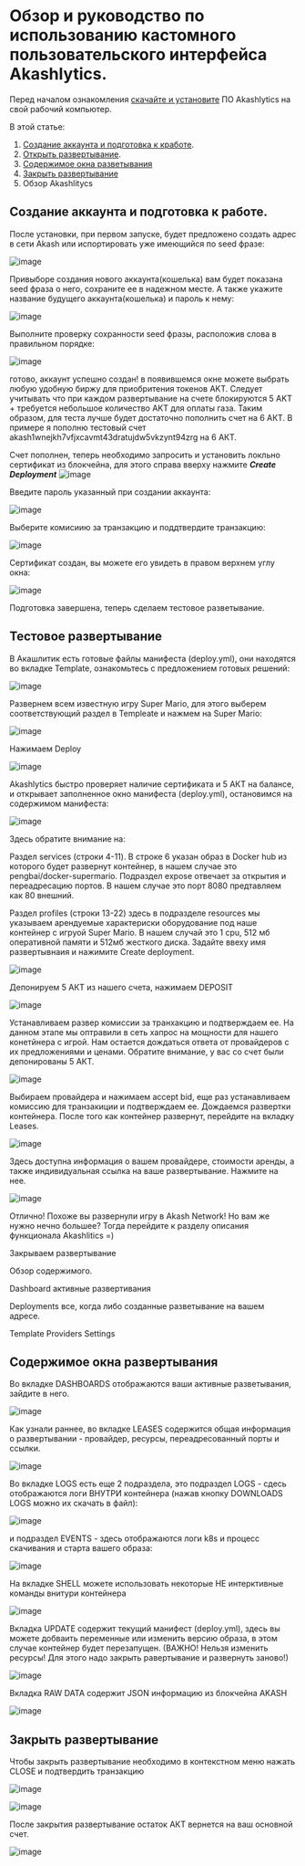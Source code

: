 # Обзор и руководство по использованию кастомного пользовательского интерфейса Akashlytics.

Перед началом ознакомления [скачайте и установите](https://akashlytics.com/deploy) ПО Akashlytics на свой рабочий компьютер.

В этой статье:
1. [Создание аккаунта и подготовка к кработе](https://github.com/Dimokus88/guides/blob/main/Akashlytics/RU-guide.md#%D1%81%D0%BE%D0%B7%D0%B4%D0%B0%D0%BD%D0%B8%D0%B5-%D0%B0%D0%BA%D0%BA%D0%B0%D1%83%D0%BD%D1%82%D0%B0-%D0%B8-%D0%BF%D0%BE%D0%B4%D0%B3%D0%BE%D1%82%D0%BE%D0%B2%D0%BA%D0%B0-%D0%BA-%D1%80%D0%B0%D0%B1%D0%BE%D1%82%D0%B5).
2. [Открыть развертывание](https://github.com/Dimokus88/guides/blob/main/Akashlytics/RU-guide.md#%D1%82%D0%B5%D1%81%D1%82%D0%BE%D0%B2%D0%BE%D0%B5-%D1%80%D0%B0%D0%B7%D0%B2%D0%B5%D1%80%D1%82%D1%8B%D0%B2%D0%B0%D0%BD%D0%B8%D0%B5).
3. [Содержимое окна разветывания](https://github.com/Dimokus88/guides/blob/main/Akashlytics/RU-guide.md#%D1%81%D0%BE%D0%B4%D0%B5%D1%80%D0%B6%D0%B8%D0%BC%D0%BE%D0%B5-%D0%BE%D0%BA%D0%BD%D0%B0-%D1%80%D0%B0%D0%B7%D0%B2%D0%B5%D1%80%D1%82%D1%8B%D0%B2%D0%B0%D0%BD%D0%B8%D1%8F)
4. [Закрыть развертывание](https://github.com/Dimokus88/guides/blob/main/Akashlytics/RU-guide.md#%D0%B7%D0%B0%D0%BA%D1%80%D1%8B%D1%82%D1%8C-%D1%80%D0%B0%D0%B7%D0%B2%D0%B5%D1%80%D1%82%D1%8B%D0%B2%D0%B0%D0%BD%D0%B8%D0%B5)
5. Обзор Akashlitycs

## Создание аккаунта и подготовка к работе.
После установки, при первом запуске, будет предложено создать адрес в сети Akash или испортировать уже имеющийся по seed фразе:

![image](https://user-images.githubusercontent.com/23629420/179983489-a8b76248-edea-4356-8e87-3ec2761ae8b8.png)

Привыборе создания нового аккаунта(кошелька) вам будет показана seed фраза о него, сохраните ее в надежном месте. А также укажите название будущего аккаунта(кошелька) и пароль к нему:

![image](https://user-images.githubusercontent.com/23629420/179984081-47586ff3-76bb-4951-9c44-50e68e95fac9.png)

Выполните проверку сохранности seed фразы, расположив слова в правильном порядке:

![image](https://user-images.githubusercontent.com/23629420/179984518-4d68dba5-2914-40e5-a8d1-8c193c7db6f3.png)

готово, аккаунт успешно создан!
в появившемся окне можете выбрать любую удобную биржу для приобритения токенов AKT. Следует учитывать что при каждом развертывание на счете блокируются 5 AKT + требуется небольшое количество AKT для оплаты газа. Таким образом, для теста лучше будет достаточно пополнить счет на 6 АКТ. В примере я пополню тестовый счет akash1wnejkh7vfjxcavmt43dratujdw5vkzynt94zrg на 6 АКТ.

Счет пополнен, теперь необходимо запросить и установить локльно сертификат из блокчейна, для этого справа вверху нажмите ***Create Deployment***
![image](https://user-images.githubusercontent.com/23629420/179985902-ac2a82cd-522c-4a24-b1d6-6f5c16f24fbe.png)

Введите пароль указанный при создании аккаунта:

![image](https://user-images.githubusercontent.com/23629420/179986384-90fc70fe-3c6e-4a71-8592-ccd2d04dcb7c.png)

Выберите комисиию за транзакцию и поддтвердите транзакцию:

![image](https://user-images.githubusercontent.com/23629420/179986643-a41816cc-5338-4036-8fa6-b4a2ceabdf54.png)

Сертификат создан, вы можете его увидеть в правом верхнем углу окна:

![image](https://user-images.githubusercontent.com/23629420/179986849-36066744-450f-440a-a392-542afcc3b883.png)

Подготовка завершена, теперь сделаем тестовое разветывание.

## Тестовое развертывание

В Акашлитик есть готовые файлы манифеста (deploy.yml), они находятся во вкладке Template, ознакомьтесь с предложением готовых решений: 

![image](https://user-images.githubusercontent.com/23629420/179993135-a0b5f5d1-8236-41f1-886b-8bfe664c8358.png)

Развернем всем известную игру Super Mario, для этого выберем соответствующий раздел в Templeate и нажмем на Super Mario:

![image](https://user-images.githubusercontent.com/23629420/179993710-bdf5464e-a8cf-4426-857a-92ae80d7f3c7.png)

Нажимаем Deploy 

![image](https://user-images.githubusercontent.com/23629420/179993892-8a2b96bb-b529-46f7-92bb-2f5e34ac3c87.png)

Akashlytics быстро проверяет наличие сертификата и 5 АКТ на балансе, и открывает заполненное окно манифеста (deploy.yml), остановимся на содержимом манифеста:

![image](https://user-images.githubusercontent.com/23629420/179994491-9ddb00f5-14ea-4430-ae43-1d23e406c854.png)

Здесь обратите внимание на:

Раздел services (строки 4-11). В строке 6 указан образ в Docker hub из которого будет развернут контейнер, в нашем случае это pengbai/docker-supermario. Подраздел expose отвечает за открытия и переадресацию портов. В нашем случае это порт 8080 предтавляем как 80 внешний.

Раздел profiles (строки 13-22) здесь в подразделе resources мы указываем арендуемые характериски оборудование под наше контейнер с игруой Super Mario. В нашем случай это 1 cpu, 512 мб оперативной памяти и 512мб жесткого диска. Задайте ввеху имя развертывнаия и нажимите Create deployment.

![image](https://user-images.githubusercontent.com/23629420/179996364-3f4591e3-731c-41b3-91ae-d580fc6bad8e.png)

Депонируем 5 АКТ из нашего счета, нажимаем DEPOSIT

![image](https://user-images.githubusercontent.com/23629420/179996501-52b33027-2be4-4791-b238-93ca79de8e47.png)

Устанавливаем развер комиссии за транхакцию и подтверждаем ее. На данном этапе мы оптравили в сеть хапрос на мощности для нашего конетйнера с игрой. Нам остается дождаться ответа от провайдеров с их предложениями и ценами. Обратите внимание, у вас со счет были депонированы 5 АКТ.

![image](https://user-images.githubusercontent.com/23629420/179997193-2c4793bf-392f-4d7d-81a9-8e1326083cf2.png)


Выбираем провайдера и нажимаем accept bid, еще раз устанавливаем комиссию для транзакиции и подтверждаем ее. Дождаемся развертки контейнера. После того как контейнер развернут, перейдите на вкладку Leases.

![image](https://user-images.githubusercontent.com/23629420/179997878-7d6eb433-24ef-4b67-b829-d47c858553bd.png)

Здесь доступна информация о вашем провайдере, стоимости аренды, а также индивидуальная ссылка на ваше развертывание. Нажмите на нее.

![image](https://user-images.githubusercontent.com/23629420/179998220-473b42ec-144f-4bff-b640-801fc727983b.png)

Отлично! Похоже вы развернули игру в Akash Network! Но вам же нужно нечно большее? Тогда перейдите к разделу описания функционала Akashlitics =)


Закрываем развертывание

Обзор содержимого.

Dashboard 
активные развертивания

Deployments 
все, когда либо созданные разветывание на вашем адресе.

Template
Providers
Settings

## Содержимое окна развертывания

Во вкладке DASHBOARDS отображаются ваши активные разветывания, зайдите в него.

![image](https://user-images.githubusercontent.com/23629420/180011860-0b25c946-c681-42e5-92eb-53685e42233c.png)

Как узнали раннее, во вкладке LEASES содержится общая информация о развертывании - провайдер, ресурсы, переадресованный порты и ссылки.

![image](https://user-images.githubusercontent.com/23629420/180012152-b6245abd-6be0-4030-ba1f-be4a9c9c2339.png)

Во вкладке LOGS есть еще 2 подраздела, это подраздел LOGS - сдесь отображаются логи ВНУТРИ контейнера (нажав кнопку DOWNLOADS LOGS можно их скачать в файл):

![image](https://user-images.githubusercontent.com/23629420/180012615-25fd934f-b191-415a-9994-d9449bc71cdf.png)

и подраздел EVENTS - здесь отображаются логи k8s и процесс скачивания и старта вашего образа:

![image](https://user-images.githubusercontent.com/23629420/180013447-fc46589d-70df-486e-92cd-9cad9571824a.png)

На вкладке SHELL можете использовать некоторые НЕ интерктивные команды внитури контейнера

![image](https://user-images.githubusercontent.com/23629420/180014038-5a6157d5-8329-4ffd-8feb-a3414050434e.png)

Вкладка UPDATE содержит текущий манифест (deploy.yml), здесь вы можете добваить переменные или изменить версию образа, в этом случае контейнер будет перезапущен. (ВАЖНО! Нельзя изменить ресурсы! Для этого надо закрыть равертывание и развернуть заново!)

![image](https://user-images.githubusercontent.com/23629420/180014538-95597f58-1d4b-4bc7-9ed4-eba9339b3a58.png)

Вкладка RAW DATA содержит JSON информацию из блокчейна AKASH

![image](https://user-images.githubusercontent.com/23629420/180014764-02b11971-e727-4156-8eb6-5e1900f2f1f1.png)

## Закрыть развертывание

Чтобы закрыть развертывание необходимо в контекстном меню нажать CLOSE и подтвердить транзакцию

![image](https://user-images.githubusercontent.com/23629420/180015653-5471583b-51fa-4940-819e-79d1d518b826.png)

![image](https://user-images.githubusercontent.com/23629420/180015752-d304b327-45fc-4629-93f2-7e79c0505931.png)

После закрытия развертывание остаток АКТ вернется на ваш основной счет.

![image](https://user-images.githubusercontent.com/23629420/180015965-c3044adc-4352-428c-9d1e-cec2f3e38ae9.png)












